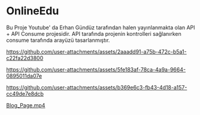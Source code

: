 

# OnlineEdu
Bu Proje Youtube' da Erhan Gündüz tarafından halen yayınlanmakta olan API + API Consume projesidir. API tarafında projenin kontrolleri sağlanırken consume tarafında arayüzü tasarlanmıştır.

https://github.com/user-attachments/assets/2aaadd91-a75b-472c-b5a1-c22fa22d3800

https://github.com/user-attachments/assets/5fe183af-78ca-4a9a-9664-0895011da07e

https://github.com/user-attachments/assets/b369e6c3-fb43-4d18-a157-cc49de7e8dcb

[Blog_Page.mp4](https://github.com/user-attachments/assets/f2ab363e-ab1d-4856-8056-fe51cef1d279)




